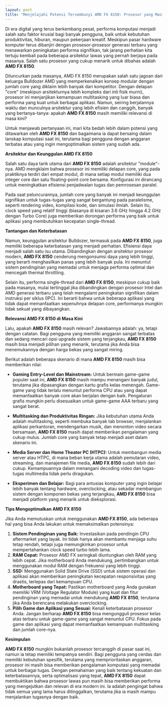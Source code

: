 ```yaml
---
layout: post
title: "Menjelajahi Potensi Tersembunyi AMD FX 8150: Prosesor yang Masih Relevan?"
---
```


Di era digital yang terus berkembang pesat, performa komputasi menjadi salah satu faktor krusial bagi banyak pengguna, baik untuk kebutuhan produktivitas, hiburan, maupun pekerjaan kreatif. Meskipun pasar hardware komputer terus dibanjiri dengan prosesor-prosesor generasi terbaru yang menawarkan peningkatan performa signifikan, tak jarang perhatian kita tertuju kembali pada beberapa arsitektur lawas yang pernah berjaya pada masanya. Salah satu prosesor yang cukup menarik untuk dibahas adalah **AMD FX 8150**.

Diluncurkan pada masanya, AMD FX 8150 merupakan salah satu jagoan dari keluarga Bulldozer AMD yang memperkenalkan konsep modular dengan jumlah core yang diklaim lebih banyak dari kompetitor. Dengan delapan "core" (meskipun arsitekturnya lebih kompleks dari inti fisik murni), prosesor ini menjanjikan kemampuan multitasking yang luar biasa dan performa yang kuat untuk berbagai aplikasi. Namun, seiring berjalannya waktu dan munculnya arsitektur yang lebih efisien dan canggih, banyak yang bertanya-tanya: apakah **AMD FX 8150** masih memiliki relevansi di masa kini?

Untuk menjawab pertanyaan ini, mari kita bedah lebih dalam potensi yang ditawarkan oleh **AMD FX 8150** dan bagaimana ia dapat bersaing dalam lanskap komputasi saat ini, terutama bagi pengguna dengan anggaran terbatas atau yang ingin mengoptimalkan sistem yang sudah ada.

**Arsitektur dan Keunggulan AMD FX 8150**

Salah satu daya tarik utama dari **AMD FX 8150** adalah arsitektur "module"-nya. AMD mengklaim bahwa prosesor ini memiliki delapan core, yang pada praktiknya terdiri dari empat modul, di mana setiap modul memiliki dua integer core dan satu floating-point core bersama. Konfigurasi ini dirancang untuk meningkatkan efisiensi penjadwalan tugas dan pemrosesan paralel.

Pada saat peluncurannya, jumlah core yang banyak ini menjadi keunggulan signifikan untuk tugas-tugas yang sangat bergantung pada paralelisme, seperti rendering video, kompilasi kode, dan simulasi ilmiah. Selain itu, clock speed yang relatif tinggi (biasanya di kisaran 3.6 GHz hingga 4.2 GHz dengan Turbo Core) juga memberikan dorongan performa yang baik untuk aplikasi yang membutuhkan kecepatan single-thread.

**Tantangan dan Keterbatasan**

Namun, keunggulan arsitektur Bulldozer, termasuk pada **AMD FX 8150**, juga memiliki beberapa keterbatasan yang menjadi perhatian. Efisiensi daya menjadi salah satu isu utama. Dibandingkan dengan arsitektur prosesor modern, **AMD FX 8150** cenderung mengonsumsi daya yang lebih tinggi, yang berarti menghasilkan panas yang lebih banyak pula. Ini menuntut sistem pendinginan yang memadai untuk menjaga performa optimal dan mencegah thermal throttling.

Selain itu, performa single-thread dari **AMD FX 8150**, meskipun cukup baik pada masanya, mulai tertinggal jika dibandingkan dengan prosesor Intel dan AMD generasi terbaru yang telah mengalami peningkatan signifikan dalam instruksi per siklus (IPC). Ini berarti bahwa untuk beberapa aplikasi yang tidak dapat memanfaatkan sepenuhnya delapan core, performanya mungkin tidak sekuat yang dibayangkan.

**Relevansi AMD FX 8150 di Masa Kini**

Lalu, apakah **AMD FX 8150** masih relevan? Jawabannya adalah: ya, tetapi dengan catatan. Bagi pengguna yang memiliki anggaran sangat terbatas dan sedang mencari opsi upgrade sistem yang terjangkau, **AMD FX 8150** masih bisa menjadi pilihan yang menarik, terutama jika Anda bisa menemukannya dengan harga bekas yang sangat miring.

Berikut adalah beberapa skenario di mana **AMD FX 8150** masih bisa memberikan nilai:

*   **Gaming Entry-Level dan Mainstream:** Untuk bermain game-game populer saat ini, **AMD FX 8150** masih mampu menangani banyak judul, terutama jika dipasangkan dengan kartu grafis kelas menengah. Game-game yang tidak terlalu menuntut performa CPU atau yang dapat memanfaatkan banyak core akan berjalan dengan baik. Pengaturan grafis mungkin perlu disesuaikan untuk game-game AAA terbaru yang sangat berat.

*   **Multitasking dan Produktivitas Ringan:** Jika kebutuhan utama Anda adalah multitasking, seperti membuka banyak tab browser, menjalankan aplikasi perkantoran, mendengarkan musik, dan menonton video secara bersamaan, **AMD FX 8150** masih dapat memberikan pengalaman yang cukup mulus. Jumlah core yang banyak tetap menjadi aset dalam skenario ini.

*   **Media Server dan Home Theater PC (HTPC):** Untuk membangun media server atau HTPC, di mana beban kerja utama adalah pemutaran video, streaming, dan manajemen file media, **AMD FX 8150** sudah lebih dari cukup. Kemampuannya dalam menangani decoding video dan tugas-tugas multimedia tidak perlu diragukan.

*   **Eksperimen dan Belajar:** Bagi para antusias komputer yang ingin belajar lebih banyak tentang hardware, overclocking, atau sekadar membangun sistem dengan komponen bekas yang terjangkau, **AMD FX 8150** bisa menjadi platform yang menarik untuk dieksplorasi.

**Tips Mengoptimalkan AMD FX 8150**

Jika Anda memutuskan untuk menggunakan **AMD FX 8150**, ada beberapa hal yang bisa Anda lakukan untuk memaksimalkan potensinya:

1.  **Sistem Pendinginan yang Baik:** Investasikan pada pendingin CPU aftermarket yang layak. Ini tidak hanya akan membantu menjaga suhu tetap rendah, tetapi juga memungkinkan prosesor untuk mempertahankan clock speed turbo lebih lama.
2.  **RAM Cepat:** Prosesor AMD FX seringkali diuntungkan oleh RAM yang lebih cepat. Jika motherboard Anda mendukung, pertimbangkan untuk menggunakan modul RAM dengan frekuensi yang lebih tinggi.
3.  **SSD:** Menggunakan Solid State Drive (SSD) untuk sistem operasi dan aplikasi akan memberikan peningkatan kecepatan responsivitas yang drastis, terlepas dari kemampuan CPU.
4.  **Motherboard yang Tepat:** Pastikan motherboard yang Anda gunakan memiliki VRM (Voltage Regulator Module) yang kuat dan fitur pendinginan yang memadai untuk mendukung **AMD FX 8150**, terutama jika Anda berencana melakukan overclocking.
5.  **Pilih Game dan Aplikasi yang Sesuai:** Kenali keterbatasan prosesor Anda. Jangan berharap **AMD FX 8150** bisa mengungguli prosesor kelas atas terbaru untuk game-game yang sangat menuntut CPU. Fokus pada game dan aplikasi yang dapat memanfaatkan kemampuan multitasking dan jumlah core-nya.

**Kesimpulan**

**AMD FX 8150** mungkin bukanlah prosesor tercanggih di pasar saat ini, namun ia tetap memiliki tempatnya sendiri. Bagi pengguna yang cerdas dan memiliki kebutuhan spesifik, terutama yang memprioritaskan anggaran, prosesor ini masih bisa memberikan pengalaman komputasi yang memadai untuk berbagai tugas. Dengan pemahaman yang baik tentang kekuatan dan keterbatasannya, serta optimalisasi yang tepat, **AMD FX 8150** dapat membuktikan bahwa prosesor lawas pun masih bisa memberikan performa yang mengejutkan dan relevan di era modern ini. Ia adalah pengingat bahwa tidak semua yang lama harus ditinggalkan, terutama jika ia masih mampu menjalankan tugasnya dengan baik.
